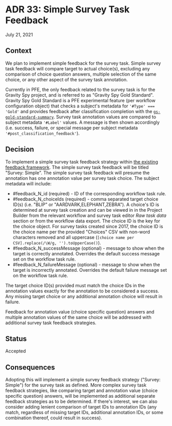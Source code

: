 # ADR 33: Simple Survey Task Feedback

July 21, 2021

## Context

We plan to implement simple feedback for the survey task. Simple survey task feedback will compare target to actual choice(s), excluding any comparison of choice question answers, multiple selection of the same choice, or any other aspect of the survey task annotation.

Currently in PFE, the only feedback related to the survey task is for the Gravity Spy project, and is referred to as "Gravity Spy Gold Standard". Gravity Spy Gold Standard is a PFE experimental feature (per workflow configuration object) that checks a subject's metadata for `'#Type' === 'Gold'` and provides feedback after classification completion with the [`gs-gold-standard-summary`](https://github.com/zooniverse/Panoptes-Front-End/blob/master/app/classifier/gs-gold-standard-summary.jsx). Survey task annotation values are compared to subject metadata `'#Label'` values. A message is then shown accordingly (i.e. success, failure, or special message per subject metadata `'#post_classification_feedback'`).

## Decision

To implement a simple survey task feedback strategy within [the existing feedback framework](https://github.com/zooniverse/front-end-monorepo/tree/master/packages/lib-classifier/src/store/feedback/strategies). The simple survey task feedback will be titled "Survey: Simple". The simple survey task feedback will presume the annotation has one annotation value per survey task choice. The subject metadata will include:

- #feedback_N_id (required) - ID of the corresponding workflow task rule.
- #feedback_N_choiceIds (required) - comma separated target choice ID(s) (i.e. "BLIP" or "AARDVARK,ELEPHANT,ZEBRA"). A choice's ID is determined at survey task creation and can be viewed in in the Project Builder from the relevant workflow and survey task editor *Raw task data* section or from the workflow data export. The choice ID is the key for the choice object. For survey tasks created since 2017, the choice ID is the choice name per the provided "Choices" CSV with non-word characters removed and all uppercase (`[choice name per CSV].replace(/\W/g, '').toUpperCase()`).
- #feedback_N_successMessage (optional) - message to show when the target is correctly annotated. Overrides the default success message set on the workflow task rule.
- #feedback_N_failureMessage (optional) - message to show when the target is incorrectly annotated. Overrides the default failure message set on the workflow task rule.

The target choice ID(s) provided must match the choice IDs in the annotation values exactly for the annotation to be considered a success. Any missing target choice or any additional annotation choice will result in failure.

Feedback for annotation value (choice specific question) answers and multiple annotation values of the same choice will be addressed with additional survey task feedback strategies.

## Status

Accepted

## Consequences

Adopting this will implement a simple survey feedback strategy ("Survey: Simple") for the survey task as defined. More complex survey task feedback strategies, like comparing target and annotation value (choice specific question) answers, will be implemented as additional separate feedback strategies as to be determined. If there's interest, we can also consider adding lenient comparison of target IDs to annotation IDs (any match, regardless of missing target IDs, additional annotation IDs, or some combination thereof, could result in success).
